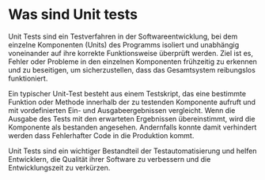# Was sind Unit tests
Unit Tests sind ein Testverfahren in der Softwareentwicklung, bei dem einzelne Komponenten (Units) des Programms isoliert und unabhängig voneinander auf ihre korrekte Funktionsweise überprüft werden. Ziel ist es, Fehler oder Probleme in den einzelnen Komponenten frühzeitig zu erkennen und zu beseitigen, um sicherzustellen, dass das Gesamtsystem reibungslos funktioniert.

Ein typischer Unit-Test besteht aus einem Testskript, das eine bestimmte Funktion oder Methode innerhalb der zu testenden Komponente aufruft und mit vordefinierten Ein- und Ausgabeergebnissen vergleicht. Wenn die Ausgabe des Tests mit den erwarteten Ergebnissen übereinstimmt, wird die Komponente als bestanden angesehen. Andernfalls konnte damit verhindert werden dass Fehlerhafter Code in die Produktion kommt.

Unit Tests sind ein wichtiger Bestandteil der Testautomatisierung und helfen Entwicklern, die Qualität ihrer Software zu verbessern und die Entwicklungszeit zu verkürzen.